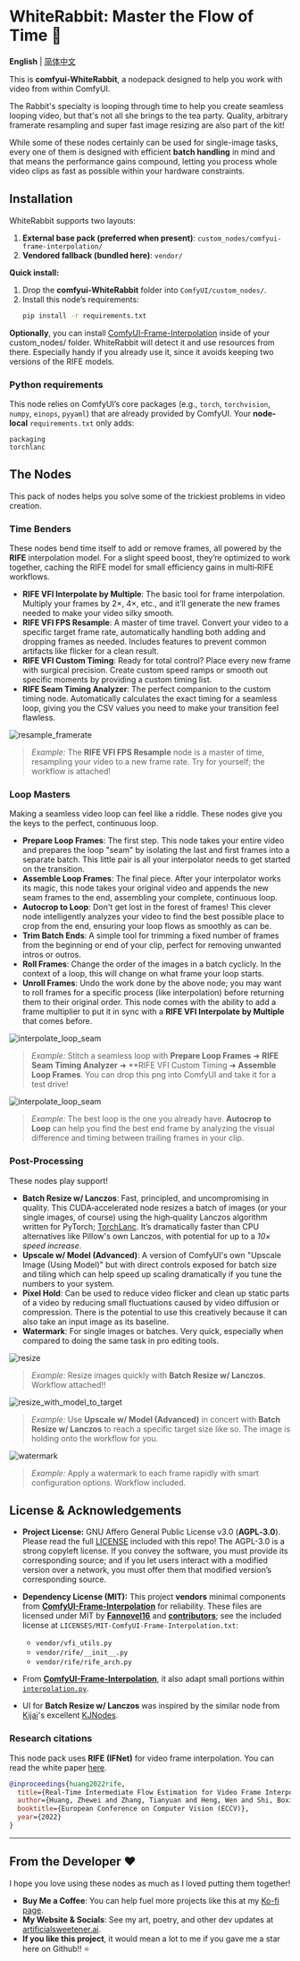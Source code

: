 # WhiteRabbit: Master the Flow of Time 🐇
**English** | [简体中文](README_zh-CN.md)

This is **comfyui-WhiteRabbit**, a nodepack designed to help you work with video from within ComfyUI.

The Rabbit's specialty is looping through time to help you create seamless looping video, but that's not all she brings to the tea party. Quality, arbitrary framerate resampling and super fast image resizing are also part of the kit!

While some of these nodes certainly can be used for single-image tasks, every one of them is designed with efficient **batch handling** in mind and that means the performance gains compound, letting you process whole video clips as fast as possible within your hardware constraints.


## Installation

WhiteRabbit supports two layouts:

1) **External base pack (preferred when present)**: `custom_nodes/comfyui-frame-interpolation/`
2) **Vendored fallback (bundled here)**: `vendor/`

**Quick install:**
1. Drop the **comfyui-WhiteRabbit** folder into `ComfyUI/custom_nodes/`.
2. Install this node’s requirements:
   ```bash
   pip install -r requirements.txt

**Optionally**, you can install [ComfyUI-Frame-Interpolation](https://github.com/Fannovel16/ComfyUI-Frame-Interpolation) inside of your custom_nodes/ folder. WhiteRabbit will detect it and use resources from there. Especially handy if you already use it, since it avoids keeping two versions of the RIFE models.

### Python requirements

This node relies on ComfyUI’s core packages (e.g., `torch`, `torchvision`, `numpy`, `einops`, `pyyaml`) that are already provided by ComfyUI. Your **node-local** `requirements.txt` only adds:

```
packaging
torchlanc
```

## The Nodes

This pack of nodes helps you solve some of the trickiest problems in video creation.

### Time Benders

These nodes bend time itself to add or remove frames, all powered by the **RIFE** interpolation model. For a slight speed boost, they’re optimized to work together, caching the RIFE model for small efficiency gains in multi‑RIFE workflows.

- **RIFE VFI Interpolate by Multiple**: The basic tool for frame interpolation. Multiply your frames by 2×, 4×, etc., and it’ll generate the new frames needed to make your video silky smooth.
- **RIFE VFI FPS Resample**: A master of time travel. Convert your video to a specific target frame rate, automatically handling both adding and dropping frames as needed. Includes features to prevent common artifacts like flicker for a clean result.
- **RIFE VFI Custom Timing**: Ready for total control? Place every new frame with surgical precision. Create custom speed ramps or smooth out specific moments by providing a custom timing list.
- **RIFE Seam Timing Analyzer**: The perfect companion to the custom timing node. Automatically calculates the exact timing for a seamless loop, giving you the CSV values you need to make your transition feel flawless.

![resample_framerate](examples/resample_framerate.png)
> *Example:* The **RIFE VFI FPS Resample** node is a master of time, resampling your video to a new frame rate. Try for yourself; the workflow is attached!

### Loop Masters

Making a seamless video loop can feel like a riddle. These nodes give you the keys to the perfect, continuous loop.

- **Prepare Loop Frames**: The first step. This node takes your entire video and prepares the loop "seam" by isolating the last and first frames into a separate batch. This little pair is all your interpolator needs to get started on the transition.
- **Assemble Loop Frames**: The final piece. After your interpolator works its magic, this node takes your original video and appends the new seam frames to the end, assembling your complete, continuous loop.
- **Autocrop to Loop**: Don't get lost in the forest of frames! This clever node intelligently analyzes your video to find the best possible place to crop from the end, ensuring your loop flows as smoothly as can be.
- **Trim Batch Ends**: A simple tool for trimming a fixed number of frames from the beginning or end of your clip, perfect for removing unwanted intros or outros.
- **Roll Frames**: Change the order of the images in a batch cyclicly. In the context of a loop, this will change on what frame your loop starts.
- **Unroll Frames**: Undo the work done by the above node; you may want to roll frames for a specific process (like interpolation) before returning them to their original order. This node comes with the ability to add a frame multiplier to put it in sync with a **RIFE VFI Interpolate by Multiple** that comes before.

![interpolate_loop_seam](examples/interpolate_loop_seam.png)
> *Example:* Stitch a seamless loop with **Prepare Loop Frames** ➜ **RIFE Seam Timing Analyzer** ➜ **RIFE VFI Custom Timing ➜ **Assemble Loop Frames**. You can drop this png into ComfyUI and take it for a test drive!

![interpolate_loop_seam](examples/autocrop_to_loop.png)
> *Example:* The best loop is the one you already have. **Autocrop to Loop** can help you find the best end frame by analyzing the visual difference and timing between trailing frames in your clip.

### Post-Processing

These nodes play support!

- **Batch Resize w/ Lanczos**: Fast, principled, and uncompromising in quality. This CUDA‑accelerated node resizes a batch of images (or your single images, of course) using the high‑quality Lanczos algorithm written for PyTorch; [TorchLanc](https://github.com/Artificial-Sweetener/TorchLanc). It’s dramatically faster than CPU alternatives like Pillow's own Lanczos, with potential for up to a *10× speed increase*.
- **Upscale w/ Model (Advanced)**: A version of ComfyUI's own "Upscale Image (Using Model)" but with direct controls exposed for batch size and tiling which can help speed up scaling dramatically if you tune the numbers to your system.
- **Pixel Hold**: Can be used to reduce video flicker and clean up static parts of a video by reducing small fluctuations caused by video diffusion or compression. There is the potential to use this creatively because it can also take an input image as its baseline.
- **Watermark**: For single images or batches. Very quick, especially when compared to doing the same task in pro editing tools.

![resize](examples/resize.png)
> *Example:* Resize images quickly with **Batch Resize w/ Lanczos**. Workflow attached!!

![resize_with_model_to_target](examples/resize_with_model_to_target.png)
> *Example:* Use **Upscale w/ Model (Advanced)** in concert with **Batch Resize w/ Lanczos** to reach a specific target size like so. The image is holding onto the workflow for you.

![watermark](examples/watermark.png)
> *Example:* Apply a watermark to each frame rapidly with smart configuration options. Workflow included.

## License & Acknowledgements
- **Project License:** GNU Affero General Public License v3.0 (**AGPL‑3.0**). Please read the full [LICENSE](LICENSE) included with this repo! The AGPL-3.0 is a strong copyleft license. If you convey the software, you must provide its corresponding source; and if you let users interact with a modified version over a network, you must offer them that modified version’s corresponding source.

- **Dependency License (MIT):** This project **vendors** minimal components from **[ComfyUI-Frame-Interpolation](https://github.com/Fannovel16/ComfyUI-Frame-Interpolation)** for reliability. These files are licensed under MIT by **[Fannovel16](https://github.com/Fannovel16)** and **[contributors](https://github.com/Fannovel16/ComfyUI-Frame-Interpolation/graphs/contributors)**; see the included license at `LICENSES/MIT-ComfyUI-Frame-Interpolation.txt`:
  - `vendor/vfi_utils.py`
  - `vendor/rife/__init__.py`
  - `vendor/rife/rife_arch.py`
- From **[ComfyUI-Frame-Interpolation](https://github.com/Fannovel16/ComfyUI-Frame-Interpolation)**, it also adapt small portions within [`interpolation.py`](interpolation.py).
- UI for **Batch Resize w/ Lanczos** was inspired by the similar node from [Kijai](https://github.com/kijai/)'s excellent [KJNodes](thub.com/kijai/ComfyUI-KJNodes).

### Research citations

This node pack uses **RIFE (IFNet)** for video frame interpolation. You can read the white paper [here](https://ar5iv.labs.arxiv.org/html/2011.06294).

```bibtex
@inproceedings{huang2022rife,
  title={Real-Time Intermediate Flow Estimation for Video Frame Interpolation},
  author={Huang, Zhewei and Zhang, Tianyuan and Heng, Wen and Shi, Boxin and Zhou, Shuchang},
  booktitle={European Conference on Computer Vision (ECCV)},
  year={2022}
}
```
---

## From the Developer ❤️

I hope you love using these nodes as much as I loved putting them together!

- **Buy Me a Coffee**: You can help fuel more projects like this at my [Ko-fi page](https://ko-fi.com/artificial_sweetener).
- **My Website & Socials**: See my art, poetry, and other dev updates at [artificialsweetener.ai](https://artificialsweetener.ai).
- **If you like this project**, it would mean a lot to me if you gave me a star here on Github!! ⭐
